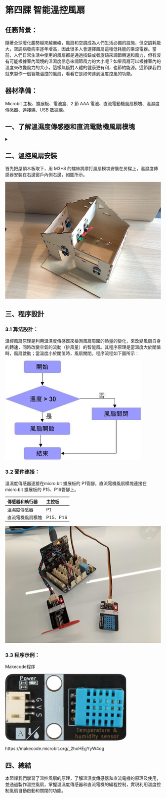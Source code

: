 # 第四課 智能溫控風扇 

## 任務背景： 
<P>
    隨著全球暖化趨勢越來越嚴峻，風扇和空調成為人們生活必備的設施，但空調耗能大，空調病發病率逐年增高，因此很多人會選擇風扇這種低耗能的乘涼電器。當前，人們日常生活中使用的風扇都是通過按鈕或者旋鈕來調節轉速和風力，但有沒有可能根據室內環境的溫濕度信息來調節風力的大小呢？如果風扇可以根據室內的溫度來改變風力的大小，這樣無疑對人體的健康更有利，也節約能源。這節課我們就來製作一個智能溫控的風扇，看看它是如何達到溫度控風的功能。 
<P>
 
## 器材準備： 
<P>
Microbit 主板、擴展板、電池盒、2 節 AAA 電池、直流電動機風扇模塊、溫濕度傳感器、連接線、USB 數據線。 
<P>
 
## 一、了解溫濕度傳感器和直流電動機風扇模塊 
<details><summary></summary>

### 1.1 溫濕度傳感器模塊 
<P>
溫濕度傳感器模塊是一款含有已校準數字信號輸出的溫濕度覆合傳感器，它應用專用的數字模塊採集技術和溫濕度傳感技術，確保產品具有極高的可靠性和卓越的長期穩定性。 
<P>
<P>
    
![](pic/4/41.png)<BR>
<P>
<P>
溫濕度傳感器模塊是通過 DHT11 檢測周圍環境的溫濕度，DHT11 內部包括了一個電阻式感濕元件和一個 NTC 測溫元件，並與一個高性能 8 位單片機相連接，只需要一根線就可以與 microbit 完成數據傳輸。 
<P>
<P>
溫濕度傳感器模塊有三個引腳，G 為 GND 接地，V 為 VCC 接高電平或 5V，S 表示信號線。 
<P>
<P>
    
![](pic/4/42.png)<BR>
<P>

### 1.2 直流電動機風扇模塊  
<P>    
<P>
    
![](pic/4/43.png)<BR>
<P>
<P>
    
![](pic/4/44.jpg)<BR>
<P>
<P>
    
![](pic/4/45.png)<BR>
<P> 
<P>
    摩打風扇模塊有四個管腳接口，G 表示 GND 接地，V 表示 VCC 接高電平，INA 和 INB 為輸入管腳，可以接 microbit 控制板的數字端口。如果通過 microbit 開發板在電機 INA 和 INB 的管腳輸出不同的電壓信號，可以實現電機正轉和反轉；同時也可以控制電流的大小來控制導體在磁場中受到的力的大小，當電流越大時， 受到的力也越大，速度也就越快。 
<P>
</details>
 
## 二、溫控風扇安裝 
<P>    
首先把屋頂木板取下，用 M3*8 的螺絲將摩打風扇模塊安裝在房樑上，溫濕度傳感器安裝在右邊窗戶內側右邊，如圖所示。
<P>
<P>
    
![](pic/4/46.jpg)<BR>
<P>
 
## 三、程序設計 

### 3.1 算法設計： 
<P>
溫控風扇原理是利用溫濕度傳感器來檢測風扇周圍的熱量的變化，來改變風扇自身的轉速，同時改變空氣的流動（排風量）的智能風。其程序原理是當溫度大於閾值時，風扇啟動；當溫度小於閾值時，風扇關閉。程序流程如下圖所示：
<P>
<P>
    
![](pic/4/47.jpg)<BR>
<P>
    
### 3.2 硬件連接： 
<P>
溫濕度傳感器連接在micro:bit 擴展板的 P1管腳，直流電機風扇模塊連接在 micro:bit 擴展板的 P15、P16管腳上。 
<P>
    
傳感器和執行器 | 主控板
:-- | :--
溫濕度傳感器 | P1 
直流電機風扇模塊 | P15、P16 
<P>
    
![](pic/4/48.jpg)<BR>
<P>

### 3.3 程序示例： 
<P>
Makecode程序 
<P>
<P>
    
![](pic/4/41.png)<BR>
<P>
<P>
https://makecode.microbit.org/_2hoHEgYyW4og 
<P>

## 四、總結 
<P>
本節課我們學習了溫控風扇的原理，了解溫濕度傳感器和直流電機的原理及使用，並通過製作溫控風扇，掌握溫濕度傳感器和直流電機的編程控制，實現利用溫度控制風扇自動啟動和關閉的功能。 
<P>
 
